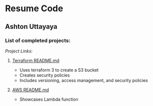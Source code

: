 # Resume Code

## Ashton Uttayaya

### List of completed projects:

*Project Links:*

1. [Terraform README.md](terraform/README.md "Terraform README.md file")
    - Uses terraform 3 to create a S3 bucket
    - Creates security policies
    - Includes versioning, access management, and security policies

2. [AWS README.md](aws/README.md "AWS README.md file")
    - Showcases Lambda function